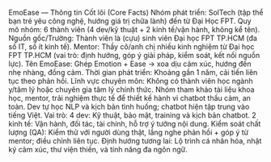 EmoEase — Thông tin Cốt lõi (Core Facts)
Nhóm phát triển: SolTech (tập thể bạn trẻ yêu công nghệ, hướng giá trị chữa lành) đến từ Đại Học FPT.
Quy mô nhóm: 6 thành viên (4 dev/kỹ thuật + 2 kinh tế/vận hành, không kể tên).
Nguồn gốc/Trường: Thành viên là (cựu) sinh viên Đại học FPT TP.HCM (đa số IT, số ít kinh tế).
Mentor: Thầy cô/anh chị nhiều kinh nghiệm từ Đại học FPT TP.HCM (vai trò: định hướng, góp ý giải pháp, kiểm soát, kết nối nguồn lực).
Tên EmoEase: Ghép Emotion + Ease → xoa dịu cảm xúc, hướng đến nhẹ nhàng, đồng cảm.
Thời gian phát triển: Khoảng gần 1 năm, cải tiến liên tục theo phản hồi.
Lĩnh vực chuyên môn:
Không có thành viên học ngành y/tâm lý hoặc chuyên gia tâm lý chính thức.
Nhóm tham khảo tài liệu khoa học, mentor, trải nghiệm thực tế để thiết kế hành vi chatbot thấu cảm, an toàn.
Dev tự học NLP và kịch bản tình huống; chatbot hiện tập trung vào tiếng Việt.
Vai trò:
4 dev: Kỹ thuật, bảo mật, training và kịch bản chatbot.
2 kinh tế: Vận hành, đối tác, tài chính, hỗ trợ ý tưởng nội dung.
Kiểm soát chất lượng (QA): Kiểm thử với người dùng thật, lắng nghe phản hồi + góp ý từ mentor; điều chỉnh liên tục.
Định hướng tương lai: Lộ trình cá nhân hóa, nhật ký cảm xúc, thư viện thiền, và tính năng đa ngôn ngữ.